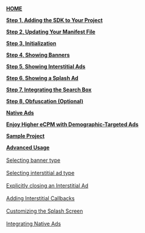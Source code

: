 [**HOME**](Android-InApp-Documentation)

[**Step 1, Adding the SDK to Your Project**](Android-InApp-Documentation#step1)

[**Step 2, Updating Your Manifest File**](Android-InApp-Documentation#step2)

[**Step 3, Initialization**](Android-InApp-Documentation#step3)

[**Step 4, Showing Banners**](Android-InApp-Documentation#step4)

[**Step 5, Showing Interstitial Ads**](Android-InApp-Documentation#step5)

[**Step 6, Showing a Splash Ad**](Android-InApp-Documentation#step6)

[**Step 7, Integrating the Search Box**](Android-InApp-Documentation#step7)

[**Step 8, Obfuscation (Optional)**](Android-InApp-Documentation#step8)

[**Native Ads**](Android-InApp-Documentation#Native)

[**Enjoy Higher eCPM with Demographic-Targeted Ads**](Android-InApp-Documentation#Demographic)

[**Sample Project**](Android-InApp-Documentation#SampleProject)

[**Advanced Usage**](android-advanced-usage)<br></br>
  [Selecting banner type](android-advanced-usage#SelectBanner)<br></br> 
  [Selecting interstitial ad type](android-advanced-usage#SelectInterstitial)<br></br> 
  [Explicitly closing an Interstitial Ad](android-advanced-usage#CloseInterstitial)<br></br> 
  [Adding Interstitial Callbacks](android-advanced-usage#AddingInterstitialCallbacks)<br></br> 
  [Customizing the Splash Screen](android-advanced-usage#CustomizingSplashScreen)<br></br> 
  [Integrating Native Ads](android-advanced-usage#using-native-ads)<br></br> 

